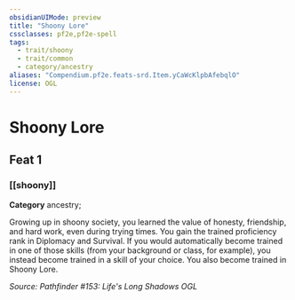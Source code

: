 ```yaml
---
obsidianUIMode: preview
title: "Shoony Lore"
cssclasses: pf2e,pf2e-spell
tags:
  - trait/shoony
  - trait/common
  - category/ancestry
aliases: "Compendium.pf2e.feats-srd.Item.yCaWcKlpbAfebqlO"
license: OGL
---
```

# Shoony Lore
## Feat 1
### [[shoony]]

**Category** ancestry; 




Growing up in shoony society, you learned the value of honesty, friendship, and hard work, even during trying times. You gain the trained proficiency rank in Diplomacy and Survival. If you would automatically become trained in one of those skills (from your background or class, for example), you instead become trained in a skill of your choice. You also become trained in Shoony Lore.

*Source: Pathfinder #153: Life's Long Shadows*
*OGL*